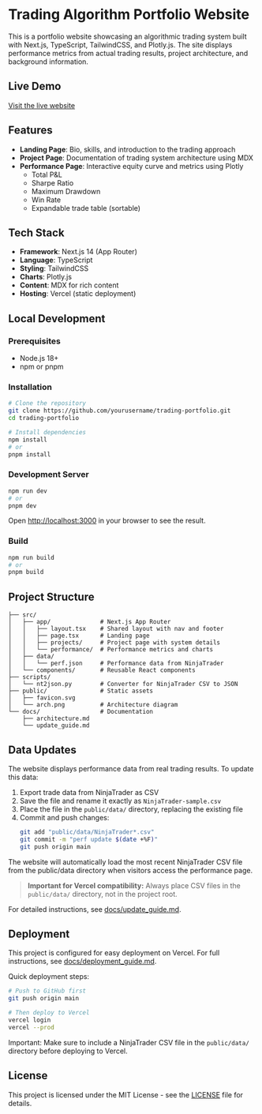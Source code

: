 # Trading Algorithm Portfolio Website

This is a portfolio website showcasing an algorithmic trading system built with Next.js, TypeScript, TailwindCSS, and Plotly.js. The site displays performance metrics from actual trading results, project architecture, and background information.

## Live Demo

[Visit the live website](#) <!-- Replace with actual URL once deployed -->

## Features

- **Landing Page**: Bio, skills, and introduction to the trading approach
- **Project Page**: Documentation of trading system architecture using MDX
- **Performance Page**: Interactive equity curve and metrics using Plotly
  - Total P&L
  - Sharpe Ratio
  - Maximum Drawdown
  - Win Rate
  - Expandable trade table (sortable)

## Tech Stack

- **Framework**: Next.js 14 (App Router)
- **Language**: TypeScript
- **Styling**: TailwindCSS
- **Charts**: Plotly.js
- **Content**: MDX for rich content
- **Hosting**: Vercel (static deployment)

## Local Development

### Prerequisites

- Node.js 18+
- npm or pnpm

### Installation

```bash
# Clone the repository
git clone https://github.com/yourusername/trading-portfolio.git
cd trading-portfolio

# Install dependencies
npm install
# or
pnpm install
```

### Development Server

```bash
npm run dev
# or
pnpm dev
```

Open [http://localhost:3000](http://localhost:3000) in your browser to see the result.

### Build

```bash
npm run build
# or
pnpm build
```

## Project Structure

```
├── src/
│   ├── app/              # Next.js App Router
│   │   ├── layout.tsx    # Shared layout with nav and footer
│   │   ├── page.tsx      # Landing page
│   │   ├── projects/     # Project page with system details
│   │   └── performance/  # Performance metrics and charts
│   ├── data/
│   │   └── perf.json     # Performance data from NinjaTrader
│   └── components/       # Reusable React components
├── scripts/
│   └── nt2json.py        # Converter for NinjaTrader CSV to JSON
├── public/               # Static assets
│   ├── favicon.svg
│   └── arch.png          # Architecture diagram
└── docs/                 # Documentation
    ├── architecture.md
    └── update_guide.md
```

## Data Updates

The website displays performance data from real trading results. To update this data:

1. Export trade data from NinjaTrader as CSV
2. Save the file and rename it exactly as `NinjaTrader-sample.csv`
3. Place the file in the `public/data/` directory, replacing the existing file
4. Commit and push changes:
   ```bash
   git add "public/data/NinjaTrader*.csv"
   git commit -m "perf update $(date +%F)"
   git push origin main
   ```

The website will automatically load the most recent NinjaTrader CSV file from the public/data directory when visitors access the performance page.

> **Important for Vercel compatibility:** Always place CSV files in the `public/data/` directory, not in the project root.

For detailed instructions, see [docs/update_guide.md](docs/update_guide.md).

## Deployment

This project is configured for easy deployment on Vercel. For full instructions, see [docs/deployment_guide.md](docs/deployment_guide.md).

Quick deployment steps:

```bash
# Push to GitHub first
git push origin main

# Then deploy to Vercel
vercel login
vercel --prod
```

Important: Make sure to include a NinjaTrader CSV file in the `public/data/` directory before deploying to Vercel.

## License

This project is licensed under the MIT License - see the [LICENSE](LICENSE) file for details.